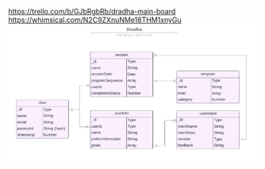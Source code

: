 

https://trello.com/b/GJbRgbRb/dradha-main-board
<br>
https://whimsical.com/N2C9ZXnuNMe18THM1xnyGu
<br>
<img src='./readme_files/ERD-Dradha.png'>
